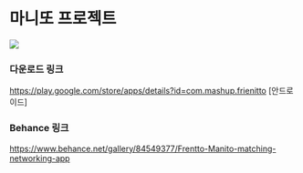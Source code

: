 # 마니또 프로젝트

![](https://tva1.sinaimg.cn/large/006y8mN6gy1g6r8gdefmnj30u00uw11g.jpg)

### 다운로드 링크 

https://play.google.com/store/apps/details?id=com.mashup.frienitto [안드로이드]

### Behance 링크

https://www.behance.net/gallery/84549377/Frentto-Manito-matching-networking-app
